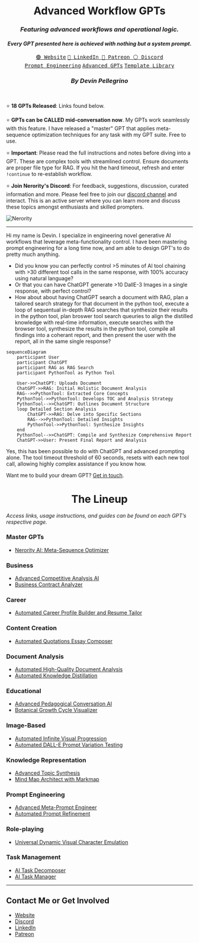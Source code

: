 <div align="center">
  <h1>Advanced Workflow GPTs</h1>
  <h3><i>Featuring advanced workflows and operational logic.</i></h3>
  <h4><i>Every GPT presented here is achieved with nothing but a system prompt.</i></h4>
  <a href="https://nerority.com"><kbd>🟢 Website</kbd></a>
  <a href="https://www.linkedin.com/in/devin-pellegrino-gt/"><kbd>🔵 LinkedIn </kbd></a>
  <a href="https://www.patreon.com/Nerority"><kbd> 🔴 Patreon </kbd></a>
  <a href="https://discord.gg/jBKjsqA6pb"><kbd> ⚪ Discord </kbd></a>
  <br>
  <a href="https://github.com/nerority/Prompt-Engineering-Mastery"><kbd>Prompt Engineering</kbd></a>
  <a href="https://github.com/nerority/Advanced-GPTs"><kbd>Advanced GPTs</kbd></a>
  <a href="https://github.com/nerority/AI-Library"><kbd>Template Library</kbd></a>
  <h3><i>By Devin Pellegrino</i></h3>
</div>

</br>

⭐ **18 GPTs Released**: Links found below.

⭐ **GPTs can be CALLED mid-conversation now**. My GPTs work seamlessly with this feature. I have released a "master" GPT that applies meta-sequence optimization techniques for any task with my GPT suite. Free to use. 

⭐ **Important**: Please read the full instructions and notes before diving into a GPT. These are complex tools with streamlined control. Ensure documents are proper file type for RAG. If you hit the hard timeout, refresh and enter `!continue` to re-establish workflow.

⭐ **Join Nerority's Discord**: For feedback, suggestions, discussion, curated information and more. Please feel free to join our [discord channel](https://discord.gg/jBKjsqA6pb) and interact. This is an active server where you can learn more and discuss these topics amongst enthusiasts and skilled prompters.

![Nerority](https://github.com/nerority/Advanced-GPTs/assets/80237923/e99891a8-9645-4e9b-a22c-7fca73177882)

---

Hi my name is Devin. I specialize in engineering novel generative AI workflows that leverage meta-functionality control. I have been mastering prompt engineering for a long time now, and am able to design GPT's to do pretty much anything.

- Did you know you can perfectly control >5 minutes of AI tool chaining with >30 different tool calls in the same response, with 100% accuracy using natural language?
- Or that you can have ChatGPT generate >10 DallE-3 Images in a single response, with perfect control?
- How about about having ChatGPT search a document with RAG, plan a tailored search strategy for that document in the python tool, execute a loop of sequentual in-depth RAG searches that synthesize their results in the python tool, plan broswer tool search queuries to align the distilled knowledge with real-time information, execute searches with the browser tool, synthesize the results in the python tool, compile all findings into a coherant report, and then present the user with the report, all in the same single response? 

```mermaid
sequenceDiagram
    participant User
    participant ChatGPT
    participant RAG as RAG Search
    participant PythonTool as Python Tool

    User->>ChatGPT: Uploads Document
    ChatGPT->>RAG: Initial Holistic Document Analysis
    RAG-->>PythonTool: Extracted Core Concepts
    PythonTool->>PythonTool: Develops TOC and Analysis Strategy
    PythonTool-->>ChatGPT: Outlines Document Structure
    loop Detailed Section Analysis
        ChatGPT->>RAG: Delve into Specific Sections
        RAG-->>PythonTool: Detailed Insights
        PythonTool->>PythonTool: Synthesize Insights
    end
    PythonTool-->>ChatGPT: Compile and Synthesize Comprehensive Report
    ChatGPT->>User: Present Final Report and Analysis
```

Yes, this has been possible to do with ChatGPT and advanced prompting alone. The tool timeout threshold of 60 seconds, resets with each new tool call, allowing highly complex assistance if you know how.

Want me to build your dream GPT? [Get in touch](#contact-me-or-get-involved).

<div align="center">
<h1>The Lineup</h1>
</div>

*Access links, usage instructions, and guides can be found on each GPT’s respective page.*

### Master GPTs

- [Nerority AI: Meta-Sequence Optimizer](https://github.com/nerority/Advanced-GPTs/wiki/AI-%E2%80%90-Nerority-AI:-Meta%E2%80%90Sequence-Optimizer)

### Business

- [Advanced Competitive Analysis AI](https://github.com/nerority/Advanced-GPTs/wiki/BIZ-%E2%80%90-Competitive-Analysis-AI)
- [Business Contract Analyzer](https://github.com/nerority/Advanced-GPTs/wiki/BIZ:-Business-Contract-Analyzer)

### Career

- [Automated Career Profile Builder and Resume Tailor](https://github.com/nerority/Advanced-GPTs/wiki/CAR-%E2%80%90-Profile-Builder-and-Resume-Tailor)

### Content Creation

- [Automated Quotations Essay Composer](https://github.com/nerority/Advanced-GPTs/wiki/CC-%E2%80%90-Quotations-Essay-Composer)

### Document Analysis

- [Automated High-Quality Document Analysis](https://github.com/nerority/Advanced-GPTs/wiki/DA-%E2%80%90-Quality-Document-Analysis)
- [Automated Knowledge Distillation](https://github.com/nerority/Advanced-GPTs/wiki/DA-%E2%80%90-Knowledge-Distiller)

### Educational

- [Advanced Pedagogical Conversation AI](https://github.com/nerority/Advanced-GPTs/wiki/EDU-%E2%80%90-Adv.-Pedagogical-Conversation-AI)
- [Botanical Growth Cycle Visualizer](https://github.com/nerority/Advanced-GPTs/wiki/EDU-%E2%80%90-Botanical-Growth-Cycle-Visualizer)

### Image-Based

- [Automated Infinite Visual Progression](https://github.com/nerority/Advanced-GPTs/wiki/IMG-%E2%80%90-Inf.-Visual-Progression)
- [Automated DALL-E Prompt Variation Testing](https://github.com/nerority/Advanced-GPTs/wiki/IMG-%E2%80%90-Image-Prompt-Variation-Testing)

### Knowledge Representation

- [Advanced Topic Synthesis](https://github.com/nerority/Advanced-GPTs/wiki/KREP-%E2%80%90-Advanced-Topic-Synthesis)
- [Mind Map Architect with Markmap](https://github.com/nerority/Advanced-GPTs/wiki/KREP-%E2%80%90-Mind-Map-Architect)

### Prompt Engineering

- [Advanced Meta-Prompt Engineer](https://github.com/nerority/Advanced-GPTs/wiki/PE-%E2%80%90-Meta%E2%80%90Prompt-Engineer)
- [Automated Prompt Refinement](https://github.com/nerority/Advanced-GPTs/wiki/PE-%E2%80%90-Prompt-Refinement)

### Role-playing

- [Universal Dynamic Visual Character Emulation](https://github.com/nerority/Advanced-GPTs/wiki/RP-%E2%80%90-Visual-Character-Emulator)

### Task Management

- [AI Task Decomposer](https://github.com/nerority/Advanced-GPTs/wiki/TM-%E2%80%90-AI-Task-Decomposer)
- [AI Task Manager](https://github.com/nerority/Advanced-GPTs/wiki/TM-%E2%80%90-AI-Task-Manager)

---

## Contact Me or Get Involved

- [Website](https://www.nerority.com/)
- [Discord](https://discord.gg/jBKjsqA6pb)
- [LinkedIn](https://www.linkedin.com/company/nerority/)
- [Patreon](https://www.patreon.com/Nerority)
